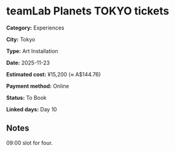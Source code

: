 # teamLab Planets TOKYO tickets

**Category:** Experiences

**City:** Tokyo

**Type:** Art Installation

**Date:** 2025-11-23

**Estimated cost:** ¥15,200 (≈ A$144.76)

**Payment method:** Online

**Status:** To Book

**Linked days:** Day 10

## Notes
09:00 slot for four.
